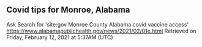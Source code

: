 ## Covid tips for Monroe, Alabama

Ask Search for 'site:gov Monroe County Alabama covid vaccine access'
https://www.alabamapublichealth.gov/news/2021/02/01e.html
Retrieved on Friday, February 12, 2021 at 5:37AM (UTC)